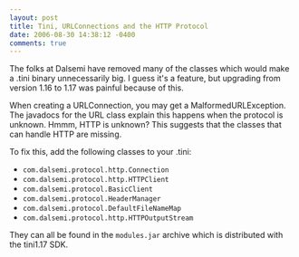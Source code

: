 ```yaml
---
layout: post
title: Tini, URLConnections and the HTTP Protocol
date: 2006-08-30 14:38:12 -0400
comments: true
---
```


The folks at Dalsemi have removed many of the classes which would make a .tini binary unnecessarily big. I guess it's a feature, but upgrading from version 1.16 to 1.17 was painful because of this.

When creating a URLConnection, you may get a MalformedURLException. The javadocs for the URL class explain this happens when the protocol is unknown. Hmmm, HTTP is unknown? This suggests that the classes that can handle HTTP are missing.

To fix this, add the following classes to your .tini:

* <code>com.dalsemi.protocol.http.Connection</code>
* <code>com.dalsemi.protocol.http.HTTPClient</code>
* <code>com.dalsemi.protocol.BasicClient</code>
* <code>com.dalsemi.protocol.HeaderManager</code>
* <code>com.dalsemi.protocol.DefaultFileNameMap</code>
* <code>com.dalsemi.protocol.http.HTTPOutputStream</code>

They can all be found in the <code>modules.jar</code> archive which is distributed with the tini1.17 SDK.
